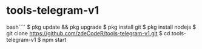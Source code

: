 # tools-telegram-v1

bash````
$ pkg update && pkg upgrade
$ pkg install git
$ pkg install nodejs
$ git clone https://github.com/zdeCodeR/tools-telegram-v1.git
$ cd tools-telegram-v1
$ npm start